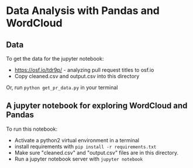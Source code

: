 # Data Analysis with Pandas and WordCloud

## Data
To get the data for the jupyter notebook:
- https://osf.io/tdr9p/ - analyzing pull request titles to osf.io
- Copy cleaned.csv and output.csv into this directory

Or, run `python get_pr_data.py` in your terminal


## A jupyter notebook for exploring WordCloud and Pandas

To run this notebook:

- Activate a python2 virtual environment in a terminal
- install requirements with `pip install -r requirements.txt`
- Make sure "cleaned.csv" and "output.csv" files are in this directory.
- Run a jupyter notebook server with `jupyter notebook`
